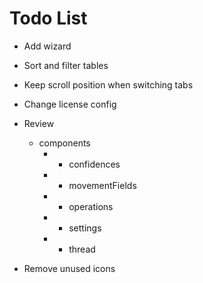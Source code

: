 # Todo List

* Add wizard

* Sort and filter tables
* Keep scroll position when switching tabs
* Change license config
* Review
    * components
        * - confidences
        * - movementFields
        * - operations
        * - settings
        * - thread
* Remove unused icons